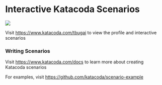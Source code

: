 # Interactive Katacoda Scenarios

[![](http://shields.katacoda.com/katacoda/tbugai/count.svg)](https://www.katacoda.com/tbugai "Get your profile on Katacoda.com")

Visit https://www.katacoda.com/tbugai to view the profile and interactive scenarios

### Writing Scenarios
Visit https://www.katacoda.com/docs to learn more about creating Katacoda scenarios

For examples, visit https://github.com/katacoda/scenario-example
